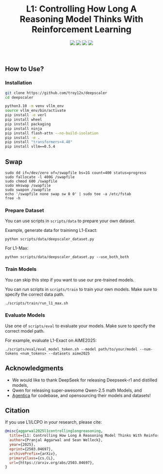 <div align="center">
    <h1> L1: Controlling How Long A Reasoning Model Thinks With Reinforcement Learning</h1>
    <a href="https://cmu-l3.github.io/l1"><img src="https://img.shields.io/website?down_message=down&style=for-the-badge&up_message=up&url=https%3A%2F%2Fcmu-l3.github.io/l1"></a>
<a href="https://arxiv.org/abs/2503.04697"><img src="https://img.shields.io/badge/arXiv-2504.04697-red.svg?style=for-the-badge"></a>
<a href="https://huggingface.co/collections/l3lab/l1-67cacf4e39c176ca4e9890f4"><img src="https://img.shields.io/badge/Hugging%20Face-Model-blue?style=for-the-badge&logo=huggingface"></a>
<a href="https://colab.research.google.com/drive/1E7A327gO5ph06-kZ6E71AWmqQxLE0kqX?usp=sharing"><img src="https://img.shields.io/badge/Colab-Notebook-orange?style=for-the-badge&logo=googlecolab"></a>
    <br>
</div>

<br>
<br>

## How to Use?

### Installation

```bash
git clone https://github.com/troy12x/deepscaler
cd deepscaler

python3.10 -m venv vllm_env
source vllm_env/bin/activate
pip install -e verl
pip install wheel
pip install packaging
pip install ninja
pip install flash-attn --no-build-isolation
pip install -e .
pip install "transformers<4.48"
pip install vllm==0.5.4 
```
## Swap

```
sudo dd if=/dev/zero of=/swapfile bs=1G count=400 status=progress
sudo fallocate -l 400G /swapfile
sudo chmod 600 /swapfile
sudo mkswap /swapfile
sudo swapon /swapfile
echo '/swapfile none swap sw 0 0' | sudo tee -a /etc/fstab
free -h
```

### Prepare Dataset

You can use scripts in `scripts/data` to prepare your own dataset.

Example, generate data for traininng L1-Exact:
```
python scripts/data/deepscaler_dataset.py 
```

For L1-Max:
```
python scripts/data/deepscaler_dataset.py --use_both_both
```


### Train Models

You can skip this step if you want to use our pre-trained models.

You can run scripts in `scripts/train` to train your own models. Make sure to specify the correct data path.

```
./scripts/train/run_l1_max.sh
```

### Evaluate Models

Use one of `scripts/eval` to evaluate your models. Make sure to specify the correct model path.

For example, evaluate L1-Exact on AIME2025:
```
./scripts/eval/eval_model_token.sh --model path/to/your/model --num-tokens <num_tokens> --datasets aime2025
```

## Acknowledgments

- We would like to thank DeepSeek for releasing Deepseek-r1 and distilled models, 
- Qwen for releasing super-awesome Qwen-2.5 math Models, and 
- [Agentica](https://github.com/agentica-project/deepscaler) for codebase, and opensourcing their models and datasets! 


## Citation

If you use L1/LCPO in your research, please cite:

```bibtex
@misc{aggarwal2025l1controllinglongreasoning,
  title={L1: Controlling How Long A Reasoning Model Thinks With Reinforcement Learning}, 
  author={Pranjal Aggarwal and Sean Welleck},
  year={2025},
  eprint={2503.04697},
  archivePrefix={arXiv},
  primaryClass={cs.CL},
  url={https://arxiv.org/abs/2503.04697}, 
}
```


